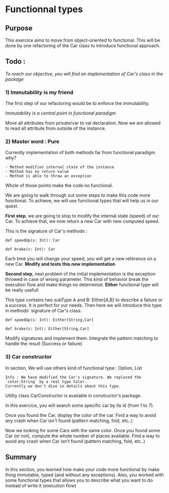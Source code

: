 # Functionnal types

## Purpose

This exercice aims to move from object-oriented to functional. 
This will be done by one refactoring of the Car class to introduce functional approach.
 

## Todo :

*To reach our objective, you will find an implementation of Car's class in the package*  

### 1) Immutability is my friend

The first step of our refactoring would be to enforce the immutability. 

*Immutability is a central point in functional paradigm* 

Move all attributes from private/var to val declaration. 
Now we are allowed to read all attribute from outside of the instance. 


### 2) Master word : Pure

Currently implementation of both methods far from functional paradigm. why? 

    - Method modifies internal state of the instance
    - Method has no return value
    - Method is able to throw an exception
    
Whole of those points make the code no functional. 

We are going to walk through out some steps to make this code more functional. 
To achieve, we will use functional types that will help us in our quest.

**First step**, we are going to stop to modify the internal state (speed) of our Car. To achieve that, 
we now return a new Car with new computed speed. 

This is the signature of Car's methods : 

    def speedUp(s: Int): Car
    
    def brake(s: Int): Car
    
Each time you will change your speed, you will get a new reference on a new Car. 
**Modify and tests this new implementation**

**Second step**, next problem of the initial implementation is the exception throwed in case of wrong parameter. 
This kind of behavior break the execution flow and make things no determinist. **Either** functional type will be really usefull

This type contains two subType A and B: Either[A,B] to describe a failure or a success.
It is perfect for our needs. Then here we will introduce this type in methods' signature of Car's class.
  
  
    def speedUp(s: Int): Either[String,Car]
      
    def brake(s: Int): Either[String,Car]
    
Modify signatures and implement them. Integrate the pattern matching to handle the result (Success or failure) 

  
### 3) Car constructor


In section, We will use others kind of functional type : Option, List

    Info : We have modified the Car's signature. We replaced the `color:String` by a real type Color. 
    Currently we don't dive in details about this type.
    
Utility class CarConstructor is available in constructor's package.

In this exercice, you will search some specific car by its id (from 1 to 7). 

Once you found the Car, display the color of the car. 
Find a way to avoid any crash when Car isn't found (pattern matching, fold, etc..)

Now we looking for some Cars with the same color. 
Once you found some Car (or not), compute the whole number of places available.
Find a way to avoid any crash when Car isn't found (pattern matching, fold, etc..)
 
   
## Summary

In this section, you learned how make your code more functional by make thing immutable, typed (and without any exceptions).
Also, you worked with some functional types that allows you to describe what you want to do instead of write it (execution flow)
